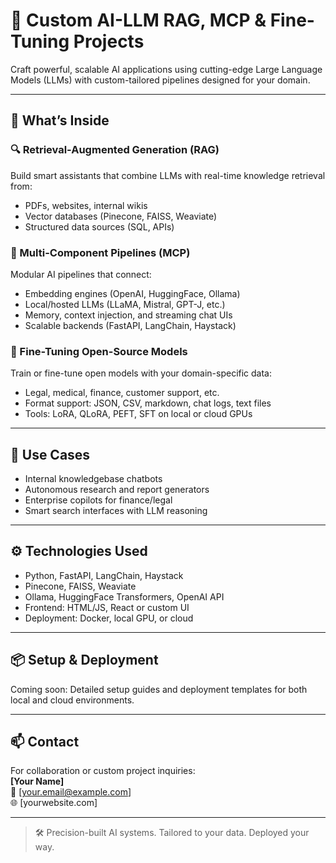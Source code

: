 # 🚀 Custom AI-LLM RAG, MCP & Fine-Tuning Projects

Craft powerful, scalable AI applications using cutting-edge Large Language Models (LLMs) with custom-tailored pipelines designed for your domain.

---

## 🧠 What’s Inside

### 🔍 Retrieval-Augmented Generation (RAG)
Build smart assistants that combine LLMs with real-time knowledge retrieval from:
- PDFs, websites, internal wikis
- Vector databases (Pinecone, FAISS, Weaviate)
- Structured data sources (SQL, APIs)

### 🧩 Multi-Component Pipelines (MCP)
Modular AI pipelines that connect:
- Embedding engines (OpenAI, HuggingFace, Ollama)
- Local/hosted LLMs (LLaMA, Mistral, GPT-J, etc.)
- Memory, context injection, and streaming chat UIs
- Scalable backends (FastAPI, LangChain, Haystack)

### 🎯 Fine-Tuning Open-Source Models
Train or fine-tune open models with your domain-specific data:
- Legal, medical, finance, customer support, etc.
- Format support: JSON, CSV, markdown, chat logs, text files
- Tools: LoRA, QLoRA, PEFT, SFT on local or cloud GPUs

---

## 💼 Use Cases
- Internal knowledgebase chatbots
- Autonomous research and report generators
- Enterprise copilots for finance/legal
- Smart search interfaces with LLM reasoning

---

## ⚙️ Technologies Used
- Python, FastAPI, LangChain, Haystack
- Pinecone, FAISS, Weaviate
- Ollama, HuggingFace Transformers, OpenAI API
- Frontend: HTML/JS, React or custom UI
- Deployment: Docker, local GPU, or cloud

---

## 📦 Setup & Deployment
Coming soon: Detailed setup guides and deployment templates for both local and cloud environments.

---

## 📫 Contact
For collaboration or custom project inquiries:  
**[Your Name]**  
📧 [your.email@example.com]  
🌐 [yourwebsite.com]  

---

> 🛠️ Precision-built AI systems. Tailored to your data. Deployed your way.

